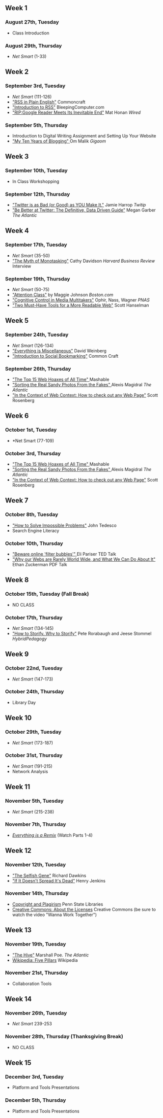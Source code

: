 ## Week 1
### August 27th, Tuesday 
* Class Introduction

### August 29th, Thursday
* *Net Smart* (1-33)

## Week 2 
### September 3rd, Tuesday
* *Net Smart* (111-126)
* ["RSS in Plain English"](http://www.youtube.com/watch?v=0klgLsSxGsU) Commoncraft
* ["Introduction to RSS"](http://www.bleepingcomputer.com/tutorials/introduction-to-rss/) BleepingComputer.com
* ["RIP:Google Reader Meets Its Inevitable End"](http://www.wired.com/gadgetlab/2013/03/r-i-p-google-reader/) Mat Honan *Wired* 

### September 5th, Thursday
* Introduction to Digital Writing Assignment and Setting Up Your Website
* [ "My Ten Years of Blogging" ](http://gigaom.com/2011/11/26/10-years-gigaom/) Om Malik *Gigaom*


## Week 3 
### September 10th, Tuesday
* In Class Workshopping

### September 12th, Thursday
* ["Twitter is as Bad (or Good) as YOU Make It."](http://www.twitip.com/twitter-is-as-bad-or-as-good-as-you-make-it/) Jamie Harrop *Twitip* 
* ["Be Better at Twitter: The Definitive, Data Driven Guide"](http://www.theatlantic.com/technology/archive/2012/01/be-better-at-twitter-the-definitive-data-driven-guide/252273/) Megan Garber *The Atlantic*


## Week 4 
### September 17th, Tuesday
* *Net Smart* (35-50)
* ["The Myth of Monotasking"](http://blogs.hbr.org/ideacast/2011/11/the-myth-of-monotasking.html) Cathy Davidson *Harvard Business Review* Interview

### September 19th, Thursday
* *Net Smart* (50-75)
* ["Attention Class"](http://www.boston.com/news/education/higher/articles/2008/06/29/attention_class/?page=full) by Maggie Johnson *Boston.com*
* ["Cognitive Control in Media Multitakers"](https://dl.dropboxusercontent.com/u/82198/COM200/CognitveControlMultiTasking.pdf) Ophir, Nass, Wagner *PNAS*
* ["Two Must-Have Tools for a More Readable Web"](http://www.hanselman.com/blog/TwoMustHaveToolsForAMoreReadableWeb.aspx) Scott Hanselman

## Week 5
### September 24th, Tuesday
* *Net Smart* (126-134)
* ["Everything is Miscellaneous"](https://dl.dropboxusercontent.com/u/82198/Weinberg.pdf) David Weinberg
* ["Introduction to Social Bookmarking"](http://www.commoncraft.com/video/social-bookmarking) Common Craft

### September 26th, Thursday
* [ "The Top 15 Web Hoaxes of All Time" ](http://mashable.com/2009/07/15/internet-hoaxes/) Mashable
* [ "Sorting the Real Sandy Photos From the Fakes" ](http://www.theatlantic.com/technology/archive/2012/10/sorting-the-real-sandy-photos-from-the-fakes/264243/ ) Alexis Magidral *The Atlantic*
* ["In the Context of Web Context: How to check out any Web Page"](http://www.wordyard.com/2010/09/14/in-the-context-of-web-context-how-to-check-out-any-web-page/) Scott Rosenberg


## Week 6
### October 1st, Tuesday 
* *Net Smart (77-109)

### October 3rd, Thursday
* [ "The Top 15 Web Hoaxes of All Time" ](http://mashable.com/2009/07/15/internet-hoaxes/) Mashable
* [ "Sorting the Real Sandy Photos From the Fakes" ](http://www.theatlantic.com/technology/archive/2012/10/sorting-the-real-sandy-photos-from-the-fakes/264243/ ) Alexis Magidral *The Atlantic*
* ["In the Context of Web Context: How to check out any Web Page"](http://www.wordyard.com/2010/09/14/in-the-context-of-web-context-how-to-check-out-any-web-page/) Scott Rosenberg

## Week 7
### October 8th, Tuesday
* ["How to Solve Impossible Problems"](http://www.johntedesco.net/blog/2012/06/21/how-to-solve-impossible-problems-daniel-russells-awesome-google-search-techniques/) John Tedesco
* Search Engine Literacy


### October 10th, Thursday
* [ "Beware online 'filter bubbles'" ](http://www.ted.com/talks/eli_pariser_beware_online_filter_bubbles.html) Eli Pariser TED Talk
* [ "Why our Webs are Rarely World Wide, and What We Can Do About It" ](http://personaldemocracy.com/media/why-our-webs-are-rarely-world-wide-and-what-we-can-do-about-it) Ethan Zuckerman PDF Talk


## Week 8
### October 15th, Tuesday (Fall Break)
* NO CLASS

### October 17th, Thursday
* *Net Smart* (134-145)
* ["How to Storify. Why to Storify"](http://www.hybridpedagogy.com/Journal/files/How_to_Storify.html) Pete Rorabaugh and Jeese Stommel *HybridPedagogy* 

## Week 9
### October 22nd, Tuesday
* *Net Smart* (147-173)

### October 24th, Thursday
* Library Day

## Week 10
### October 29th, Tuesday
* *Net Smart* (173-187)

### October 31st, Thursday
* *Net Smart* (191-215)
* Network Analysis

## Week 11
### November 5th, Tuesday
* *Net Smart* (215-238)

### November 7th, Thursday
* [*Everything is a Remix*](http://everythingisaremix.info/watch-the-series/) (Watch Parts 1-4)

## Week 12
### November 12th, Tuesday
* ["The Selfish Gene"](http://www.rubinghscience.org/memetics/dawkinsmemes.html) Richard Dawkins
* ["If It Doesn't Spread It's Dead"](http://henryjenkins.org/2009/02/if_it_doesnt_spread_its_dead_p.html) Henry Jenkins

### November 14th, Thursday
* [Copyright and Plagirism](http://www.libraries.psu.edu/psul/lls/students/using_information.html) Penn State Libraries
* [Creative Commons: About the Licenses](http://creativecommons.org/licenses/) Creative Commons (be sure to watch the video "Wanna Work Together")

## Week 13
### November 19th, Tuesday
* ["The Hive"](http://www.theatlantic.com/magazine/archive/2006/09/the-hive/305118/?single_page=true) Marshall Poe. *The Atlantic*
* [Wikipedia: Five Pillars](http://en.wikipedia.org/wiki/Wikipedia:Five_pillars) Wikipedia

### November 21st, Thursday
* Collaboration Tools

## Week 14
### November 26th, Tuesday
* *Net Smart* 239-253

### November 28th, Thursday (Thanksgiving Break)
* NO CLASS

## Week 15
### December 3rd, Tuesday
* Platform and Tools Presentations

### December 5th, Thursday
* Platform and Tools Presentations
